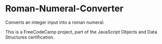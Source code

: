 # Roman-Numeral-Converter
Converts an integer input into a roman numeral. 

This is a FreeCodeCamp project, part of the JavaScript Objects and Data Structures certification. 
